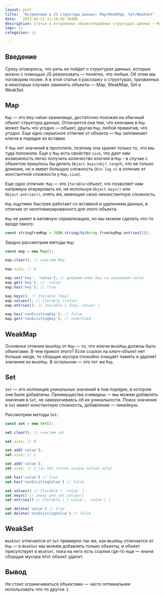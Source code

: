 ```yaml
---
layout: post
title:  "Встроенные в JS структуры данных: Map/WeakMap, Set/WeakSet"
date:   2023-02-21 11:10:43 +0400
description: Статья о встроенных объектоподобных структурах данных — Map, Set, WeakMap, WeakSet
tags: js
categories: js

---
```


## Введение

Сразу оговорюсь, что речь не пойдет о структурах данных, которые можно с помощью JS реализовать — понятно, что любые. Об этом мы поговорим позже. А в этой статье я расскажу о структурах, призванных в некоторых случаях заменить объекты — Map, WeakMap, Set и WeakSet.

## Map

`Map` — это key-value-хранилище, достаточно похожая на обычный объект структура данных. Отличается она тем, что ключами в `Map` может быть что угодно — объект, другая `Map`, любой примитив, что угодно. Еще одно серьезное отличие от объекта — `Map` запоминает ключи в порядке их вставки.

У `Map` нет значений в  прототипе, поэтому она хранит только то, что мы туда положили. Еще у `Map` есть cвойство `size`, что дает нам возможность легко получить количество ключей в `Map` - в случае с объектом пришлось бы делать `Object.keys(obj).length`, что не только длиннее, но и имеет большую сложность (`O(n log n)` в отличие от константной сложности у `Map.size`).

Еще одно отличие: `Map` — это `Iterable`-объект, что позволяет нам напрямую итерировать ее, не используя `Object.keys()` или `Object.entries()`, опять же, имеющие свою неконстантную сложность.

`Map` ощутимо быстрее работает со вставкой и удалением данных, в отличие от неоптимизированного для этого объекта.

`Map` не умеет в нативную сериализацию, но мы можем сделать что-то вроде такого:

```ts
const stringFromMap = JSON.stringify(Array.from(myMap.entries()));
```

Заодно рассмотрим методы `Map`:

```ts
const map = new Map();

map.clear(); // очистим Map

map.size; // 0

map.set('key', 'value'); // добавим ключ key со значением value
map.get('key'); // 'value'
map.has('key'); // true

map.keys(); // Iterable [key]
map.values(); // Iterable [value]
map.entries(); // Iterable [ [key, value] ]

map.has('nonExistingKey'); // false
map.get('nonExistingKey'); // undefined

```

## WeakMap

Основное отличие `WeakMap` от `Map` — то, что ключи `WeakMap` должны быть объектами. В чем прикол этого? Если ссылок на ключ-объект нет больше нигде, то сборщик мусора спокойно очищает память и удаляет значение из `WeakMap`. В остальном — это тот же `Map`.

## Set

`Set` — это коллекция уникальных значений в том порядке, в котором они были добавлены. Преимущества очевидны — мы можем добавлять значения в `Set`, не заморачиваясь об их уникальности. Поиск значения в `Set` имеет константную сложность, добавление — линейную.

Рассмотрим методы `Set`:

```ts
const set = new Set();

set.clear(); // очистим set

set.size; // 0

set.add('value');
set.size; // 1

set.add('value');
set.size; // 1 (as Set stores unique values only)

set.has('value') // true
set.has('nonExistingValue') // false

set.values() // Iterable [ 'value' ]
set.keys() // алиас для set.values()
set.entries() // Iterable [ ['value', 'value'] ]

set.delete('value') // true
set.delete('nonExistingValue') // false
```

## WeakSet

`WeakSet` отличается от `Set` примерно так же, как `WeakMap` отличается от `Map` — в `WeakSet` мы можем добавлять только объекты, и объект присутствует в `WeakSet`, пока на него есть ссылки где-то еще — иначе сборщик мусора этот объект удалит.

## Вывод

Не стоит ограничиваться объектами — часто оптимальнее использовать что-то другое :)
